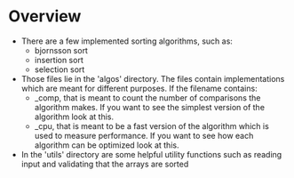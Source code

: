 # Overview

- There are a few implemented sorting algorithms, such as:
  - bjornsson sort
  - insertion sort
  - selection sort
- Those files lie in the 'algos' directory. The files contain implementations which are meant for different purposes. If the filename contains:
  - \_comp, that is meant to count the number of comparisons the algorithm makes. If you want to see the simplest version of the algorithm look at this.
  - \_cpu, that is meant to be a fast version of the algorithm which is used to measure performance. If you want to see how each algorithm can be optimized look at this.
- In the 'utils' directory are some helpful utility functions such as reading input and validating that the arrays are sorted

